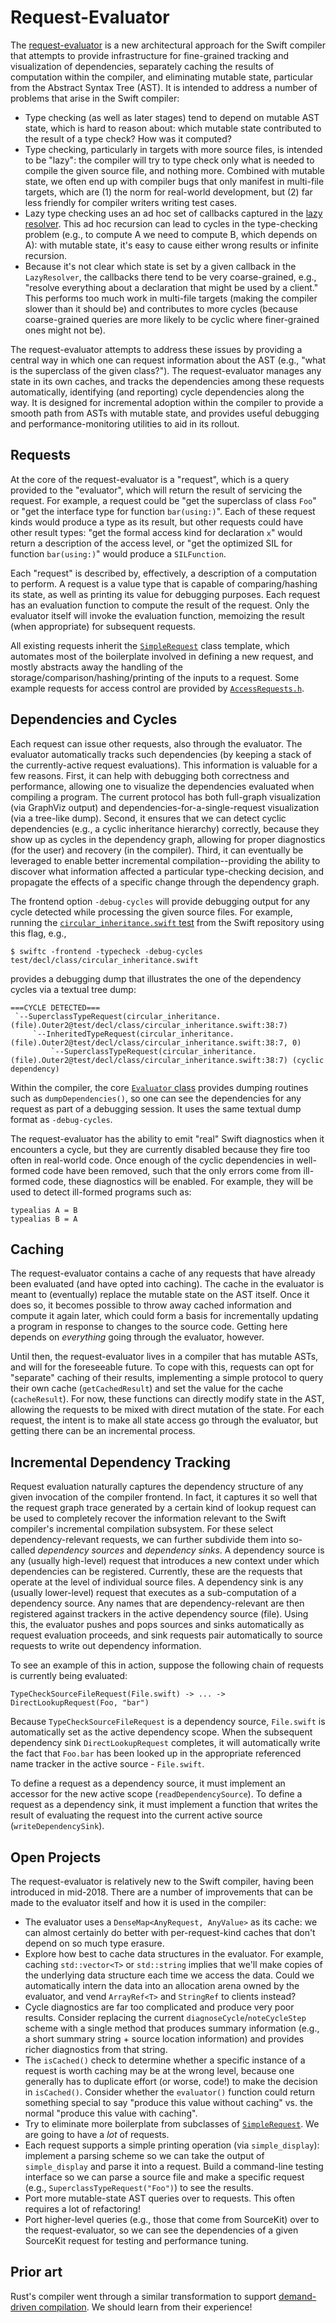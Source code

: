 # Request-Evaluator

The [request-evaluator](https://github.com/apple/swift/blob/main/include/swift/AST/Evaluator.h) is a new architectural approach for the Swift compiler that attempts to provide infrastructure for fine-grained tracking and visualization of dependencies, separately caching the results of computation within the compiler, and eliminating mutable state, particular from the Abstract Syntax Tree (AST). It is intended to address a number of problems that arise in the Swift compiler:

* Type checking (as well as later stages) tend to depend on mutable AST state, which is hard to reason about: which mutable state contributed to the result of a type check? How was it computed?
* Type checking, particularly in targets with more source files, is intended to be "lazy": the compiler will try to type check only what is needed to compile the given source file, and nothing more. Combined with mutable state, we often end up with compiler bugs that only manifest in multi-file targets, which are (1) the norm for real-world development, but (2) far less friendly for compiler writers writing test cases.
* Lazy type checking uses an ad hoc set of callbacks captured in the [lazy resolver](https://github.com/apple/swift/blob/main/include/swift/AST/LazyResolver.h). This ad hoc recursion can lead to cycles in the type-checking problem (e.g., to compute A we need to compute B, which depends on A): with mutable state, it's easy to cause either wrong results or infinite recursion.
* Because it's not clear which state is set by a given callback in the `LazyResolver`, the callbacks there tend to be very coarse-grained, e.g., "resolve everything about a declaration that might be used by a client." This performs too much work in multi-file targets (making the compiler slower than it should be) and contributes to more cycles (because coarse-grained queries are more likely to be cyclic where finer-grained ones might not be).

The request-evaluator attempts to address these issues by providing a central
way in which one can request information about the AST (e.g., "what is the superclass of the given class?"). The request-evaluator manages any state in its own caches, and tracks the dependencies among these requests automatically, identifying (and reporting) cycle dependencies along the way. It is designed for incremental adoption within the compiler to provide a smooth path from ASTs with mutable state, and provides useful debugging and performance-monitoring utilities to aid in its rollout.

## Requests
At the core of the request-evaluator is a "request", which is a query provided to the "evaluator", which will return the result of servicing the request. For example, a request could be "get the superclass of class `Foo`" or "get the interface type for function `bar(using:)`". Each of these request kinds would produce a type as its result, but other requests could have other result types: "get the formal access kind for declaration `x`" would return a description of the access level, or "get the optimized SIL for function `bar(using:)`" would produce a `SILFunction`.

Each "request" is described by, effectively, a description of a computation to perform. A request is a value type that is capable of comparing/hashing its state, as well as printing its value for debugging purposes. Each request has an evaluation function to compute the result of the request. Only the evaluator itself will invoke the evaluation function, memoizing the result (when appropriate) for subsequent requests.

All existing requests inherit the [`SimpleRequest`](https://github.com/apple/swift/blob/main/include/swift/AST/SimpleRequest.h) class template, which automates most of the boilerplate involved in defining a new request, and mostly abstracts away the handling of the storage/comparison/hashing/printing of the inputs to a request. Some example requests for access control are provided by [`AccessRequests.h`](https://github.com/apple/swift/blob/main/include/swift/AST/AccessRequests.h).

## Dependencies and Cycles

Each request can issue other requests, also through the evaluator. The evaluator automatically tracks such dependencies (by keeping a stack of the currently-active request evaluations). This information is valuable for a few reasons. First, it can help with debugging both correctness and performance, allowing one to visualize the dependencies evaluated when compiling a program. The current protocol has both full-graph visualization (via GraphViz output) and dependencies-for-a-single-request visualization (via a tree-like dump). Second, it ensures that we can detect cyclic dependencies (e.g., a cyclic inheritance hierarchy) correctly, because they show up as cycles in the dependency graph, allowing for proper diagnostics (for the user) and recovery (in the compiler). Third, it can eventually be leveraged to enable better incremental compilation--providing the ability to discover what information affected a particular type-checking decision, and propagate the effects of a specific change through the dependency graph.

The frontend option `-debug-cycles` will provide debugging output for any cycle detected while processing the given source files. For example, running the [`circular_inheritance.swift` test](https://github.com/apple/swift/blob/main/test/decl/class/circular_inheritance.swift) from the Swift repository using this flag, e.g.,

```
$ swiftc -frontend -typecheck -debug-cycles test/decl/class/circular_inheritance.swift
```

provides a debugging dump that illustrates the one of the dependency cycles via a textual tree dump:

```
===CYCLE DETECTED===
 `--SuperclassTypeRequest(circular_inheritance.(file).Outer2@test/decl/class/circular_inheritance.swift:38:7)
     `--InheritedTypeRequest(circular_inheritance.(file).Outer2@test/decl/class/circular_inheritance.swift:38:7, 0)
         `--SuperclassTypeRequest(circular_inheritance.(file).Outer2@test/decl/class/circular_inheritance.swift:38:7) (cyclic dependency)
```

Within the compiler, the core [`Evaluator` class](https://github.com/apple/swift/blob/main/include/swift/AST/Evaluator.h) provides dumping routines such as `dumpDependencies()`, so one can see the dependencies for any request as part of a debugging session. It uses the same textual dump format as `-debug-cycles`.

The request-evaluator has the ability to emit "real" Swift diagnostics when it encounters a cycle, but they are currently disabled because they fire too often in real-world code. Once enough of the cyclic dependencies in well-formed code have been removed, such that the only errors come from ill-formed code, these diagnostics will be enabled. For example, they will be used to detect ill-formed programs such as:

```
typealias A = B
typealias B = A
```

## Caching
The request-evaluator contains a cache of any requests that have already been evaluated (and have opted into caching). The cache in the evaluator is meant to (eventually) replace the mutable state on the AST itself. Once it does so, it becomes possible to throw away cached information and compute it again later, which could form a basis for incrementally updating a program in response to changes to the source code. Getting here depends on *everything* going through the evaluator, however.

Until then, the request-evaluator lives in a compiler that has mutable ASTs, and will for the foreseeable future. To cope with this, requests can opt for "separate" caching of their results, implementing a simple protocol to query their own cache (`getCachedResult`) and set the value for the cache (`cacheResult`). For now, these functions can directly modify state in the AST, allowing the requests to be mixed with direct mutation of the state. For each request, the intent is to make all state access go through the evaluator, but getting there can be an incremental process.

## Incremental Dependency Tracking

Request evaluation naturally captures the dependency structure of any given invocation of the compiler frontend. In fact, it captures it so well that the request graph trace generated by a certain kind of lookup request can be used to completely recover the information relevant to the Swift compiler's incremental compilation subsystem. For these select dependency-relevant requests, we can further subdivide them into so-called *dependency sources* and *dependency sinks*. A dependency source is any (usually high-level) request that introduces a new context under which dependencies can be registered. Currently, these are the requests that operate at the level of individual source files. A dependency sink is any (usually lower-level) request that executes as a sub-computation of a dependency source. Any names that are dependency-relevant are then registered against trackers in the active dependency source (file). Using this, the evaluator pushes and pops sources and sinks automatically as request evaluation proceeds, and sink requests pair automatically to source requests to write out dependency information.

To see an example of this in action, suppose the following chain of requests is currently being evaluated:

```
TypeCheckSourceFileRequest(File.swift) -> ... -> DirectLookupRequest(Foo, "bar")
```

Because `TypeCheckSourceFileRequest` is a dependency source, `File.swift` is automatically set as the active dependency scope. When the subsequent dependency sink `DirectLookupRequest` completes, it will automatically write the fact that `Foo.bar` has been looked up in the appropriate referenced name tracker in the active source - `File.swift`.

To define a request as a dependency source, it must implement an accessor for the new active scope (`readDependencySource`). To define a request as a dependency sink, it must implement a function that writes the result of evaluating the request into the current active source (`writeDependencySink`).

## Open Projects

The request-evaluator is relatively new to the Swift compiler, having been introduced in mid-2018. There are a number of improvements that can be made to the evaluator itself and how it is used in the compiler:

* The evaluator uses a `DenseMap<AnyRequest, AnyValue>` as its cache: we can almost certainly do better with per-request-kind caches that don't depend on so much type erasure.
* Explore how best to cache data structures in the evaluator. For example, caching `std::vector<T>` or `std::string` implies that we'll make copies of the underlying data structure each time we access the data. Could we automatically intern the data into an allocation arena owned by the evaluator, and vend `ArrayRef<T>` and `StringRef` to clients instead?
* Cycle diagnostics are far too complicated and produce very poor results. Consider replacing the current `diagnoseCycle`/`noteCycleStep` scheme with a single method that produces summary information (e.g., a short summary string + source location information) and provides richer diagnostics from that string.
* The `isCached()` check to determine whether a specific instance of a request is worth caching may be at the wrong level, because one generally has to duplicate effort (or worse, code!) to make the decision in `isCached()`. Consider whether the `evaluator()` function could return something special to say "produce this value without caching" vs. the normal "produce this value with caching".
* Try to eliminate more boilerplate from subclasses of [`SimpleRequest`](https://github.com/apple/swift/blob/main/include/swift/AST/SimpleRequest.h). We are going to have a *lot* of requests.
* Each request supports a simple printing operation (via `simple_display`): implement a parsing scheme so we can take the output of `simple_display` and parse it into a request. Build a command-line testing interface so we can parse a source file and make a specific request (e.g., `SuperclassTypeRequest("Foo")`) to see the results.
* Port more mutable-state AST queries over to requests. This often requires a lot of refactoring!
* Port higher-level queries (e.g., those that come from SourceKit) over to the request-evaluator, so we can see the dependencies of a given SourceKit request for testing and performance tuning.

## Prior art
Rust's compiler went through a similar transformation to support [demand-driven compilation](https://rustc-dev-guide.rust-lang.org/query.html). We should learn from their experience!
